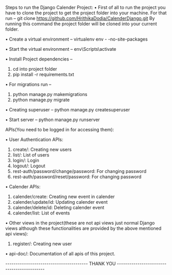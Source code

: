 Steps to run the Django Calender Project:
•	First of all to run the project you have to clone the project to get the project folder into your machine. For that run –                                                                                            git clone https://github.com/HrithikaDodia/CalenderDjango.git 
By running this command the project folder will be cloned into your current folder.

•	Create a virtual environment –
virtualenv env - -no-site-packages

•	Start the virtual environment –
env\Scripts\activate

•	Install Project dependencies –
1.	cd into project folder
2.	pip install -r requirements.txt

•	For migrations run – 
1.	python manage.py makemigrations
2.	python manage.py migrate

•	Creating superuser – 
python manage.py createsuperuser

•	Start server –
python manage.py runserver

APIs(You need to be logged in for accessing them):

•	User Authentication APIs:
1.	create/:  Creating new users
2.	list/: List of users
3.	login/: Login
4.	logout/: Logout
5.	rest-auth/password/change/password: For changing password
6.	rest-auth/password/reset/password: For changing password

•	Calender APIs:
1.	calender/create: Creating new event in calender
2.	calender/update/id: Updating calender event
3.	calender/delete/id: Deleting calender event
4.	calender/list: List of events

•	Other views in the project(these are not api views just normal Django views although these functionalities are provided by the above mentioned api views):
1.	register/: Creating new user

•	api-doc/: Documentation of all apis of this project.


----------------------------------------  THANK YOU -------------------------------------------

